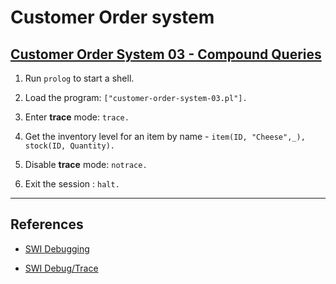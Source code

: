 # Customer Order system

## [Customer Order System 03 - Compound Queries](http://pages.cs.wisc.edu/~fischer/cs538.s00/prolog/A4COMQRY.HTM)

1. Run `prolog` to start a shell.

2. Load the program: `["customer-order-system-03.pl"].`

3. Enter __trace__ mode: `trace.`

4. Get the inventory level for an item by name - `item(ID, "Cheese",_), stock(ID, Quantity).`

5. Disable __trace__ mode: `notrace.`

6. Exit the session : `halt.`

---

## References

* [SWI Debugging](http://www.swi-prolog.org/pldoc/man?section=debugging)

* [SWI Debug/Trace](http://www.swi-prolog.org/pldoc/man?section=debugger)
